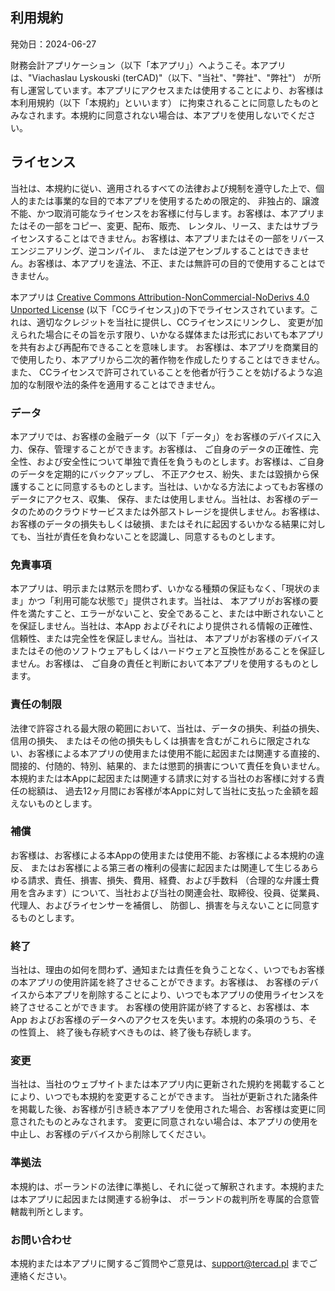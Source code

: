 ## 利用規約

発効日：2024-06-27

財務会計アプリケーション（以下「本アプリ」）へようこそ。本アプリは、"Viachaslau Lyskouski (terCAD)"（以下、"当社"、"弊社"、"弊社"）
が所有し運営しています。本アプリにアクセスまたは使用することにより、お客様は本利用規約（以下「本規約」といいます）
に拘束されることに同意したものとみなされます。本規約に同意されない場合は、本アプリを使用しないでください。

## ライセンス

当社は、本規約に従い、適用されるすべての法律および規制を遵守した上で、個人的または事業的な目的で本アプリを使用するための限定的、
非独占的、譲渡不能、かつ取消可能なライセンスをお客様に付与します。お客様は、本アプリまたはその一部をコピー、変更、配布、販売、
レンタル、リース、またはサブライセンスすることはできません。お客様は、本アプリまたはその一部をリバースエンジニアリング、逆コンパイル、
または逆アセンブルすることはできません。お客様は、本アプリを違法、不正、または無許可の目的で使用することはできません。

本アプリは
[Creative Commons Attribution-NonCommercial-NoDerivs 4.0 Unported License](https://creativecommons.org/licenses/by-nc-nd/4.0/deed.en)
(以下「CCライセンス」)の下でライセンスされています。これは、適切なクレジットを当社に提供し、CCライセンスにリンクし、
変更が加えられた場合にその旨を示す限り、いかなる媒体または形式においても本アプリを共有および再配布できることを意味します。
お客様は、本アプリを商業目的で使用したり、本アプリから二次的著作物を作成したりすることはできません。また、
CCライセンスで許可されていることを他者が行うことを妨げるような追加的な制限や法的条件を適用することはできません。

### データ

本アプリでは、お客様の金融データ（以下「データ」）をお客様のデバイスに入力、保存、管理することができます。お客様は、
ご自身のデータの正確性、完全性、および安全性について単独で責任を負うものとします。お客様は、ご自身のデータを定期的にバックアップし、
不正アクセス、紛失、または毀損から保護することに同意するものとします。当社は、いかなる方法によってもお客様のデータにアクセス、収集、
保存、または使用しません。当社は、お客様のデータのためのクラウドサービスまたは外部ストレージを提供しません。お客様は、
お客様のデータの損失もしくは破損、またはそれに起因するいかなる結果に対しても、当社が責任を負わないことを認識し、同意するものとします。

### 免責事項

本アプリは、明示または黙示を問わず、いかなる種類の保証もなく、「現状のまま」かつ「利用可能な状態で」提供されます。当社は、
本アプリがお客様の要件を満たすこと、エラーがないこと、安全であること、または中断されないことを保証しません。当社は、本App 
およびそれにより提供される情報の正確性、信頼性、または完全性を保証しません。当社は、
本アプリがお客様のデバイスまたはその他のソフトウェアもしくはハードウェアと互換性があることを保証しません。お客様は、
ご自身の責任と判断において本アプリを使用するものとします。

### 責任の制限

法律で許容される最大限の範囲において、当社は、データの損失、利益の損失、信用の損失、
またはその他の損失もしくは損害を含むがこれらに限定されない、お客様による本アプリの使用または使用不能に起因または関連する直接的、
間接的、付随的、特別、結果的、または懲罰的損害について責任を負いません。
本規約または本Appに起因または関連する請求に対する当社のお客様に対する責任の総額は、
過去12ヶ月間にお客様が本Appに対して当社に支払った金額を超えないものとします。

### 補償

お客様は、お客様による本Appの使用または使用不能、お客様による本規約の違反、
またはお客様による第三者の権利の侵害に起因または関連して生じるあらゆる請求、責任、損害、損失、費用、経費、および手数料
（合理的な弁護士費用を含みます）について、当社および当社の関連会社、取締役、役員、従業員、代理人、およびライセンサーを補償し、
防御し、損害を与えないことに同意するものとします。

### 終了

当社は、理由の如何を問わず、通知または責任を負うことなく、いつでもお客様の本アプリの使用許諾を終了させることができます。お客様は、
お客様のデバイスから本アプリを削除することにより、いつでも本アプリの使用ライセンスを終了させることができます。
お客様の使用許諾が終了すると、お客様は、本App およびお客様のデータへのアクセスを失います。本規約の条項のうち、その性質上、
終了後も存続すべきものは、終了後も存続します。

### 変更

当社は、当社のウェブサイトまたは本アプリ内に更新された規約を掲載することにより、いつでも本規約を変更することができます。
当社が更新された諸条件を掲載した後、お客様が引き続き本アプリを使用された場合、お客様は変更に同意されたものとみなされます。
変更に同意されない場合は、本アプリの使用を中止し、お客様のデバイスから削除してください。

### 準拠法

本規約は、ポーランドの法律に準拠し、それに従って解釈されます。本規約または本アプリに起因または関連する紛争は、
ポーランドの裁判所を専属的合意管轄裁判所とします。

### お問い合わせ

本規約または本アプリに関するご質問やご意見は、support@tercad.pl までご連絡ください。
